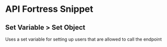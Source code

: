 # API Fortress Snippet
## Set Variable > Set Object

Uses a set variable for setting up users that are allowed to call the endpoint
